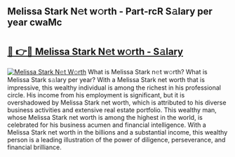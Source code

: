 ## Melissa Stark N𝚎t w𝚘rth - Part-rcR S𝚊lary per year cwaMc

# <h2><a href="http://gc1v6lo.nevu.top/?p=Melissa+Stark">🔗 👉🔴 Melissa Stark N𝚎t w𝚘rth - S𝚊lary</a></h2>

[![Melissa Stark N𝚎t W𝚘rth](https://i.imgur.com/Oavwk0R.jpeg)](http://gc1v6lo.nevu.top/?p=Melissa+Stark)
What is Melissa Stark n𝚎t w𝚘rth? What is Melissa Stark s𝚊lary per year?
With a Melissa Stark net worth that is impressive, this wealthy individual is among the richest in his professional circle. His income from his employment is significant, but it is overshadowed by Melissa Stark net worth, which is attributed to his diverse business activities and extensive real estate portfolio. This wealthy man, whose Melissa Stark net worth is among the highest in the world, is celebrated for his business acumen and financial intelligence. With a Melissa Stark net worth in the billions and a substantial income, this wealthy person is a leading illustration of the power of diligence, perseverance, and financial brilliance.
